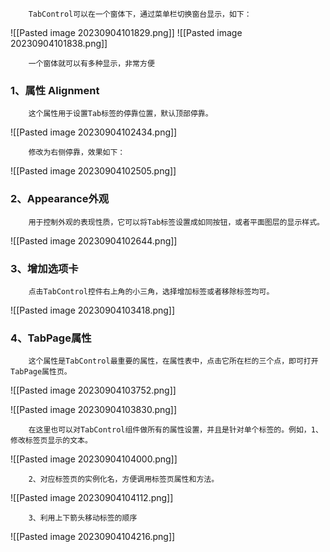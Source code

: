 		TabControl可以在一个窗体下，通过菜单栏切换窗台显示，如下：

![[Pasted image 20230904101829.png]]
![[Pasted image 20230904101838.png]]

		一个窗体就可以有多种显示，非常方便

### 1、属性 Alignment
		这个属性用于设置Tab标签的停靠位置，默认顶部停靠。


![[Pasted image 20230904102434.png]]

		修改为右侧停靠，效果如下：

![[Pasted image 20230904102505.png]]

### 2、Appearance外观

		用于控制外观的表现性质，它可以将Tab标签设置成如同按钮，或者平面图层的显示样式。

![[Pasted image 20230904102644.png]]

### 3、增加选项卡
		点击TabControl控件右上角的小三角，选择增加标签或者移除标签均可。

![[Pasted image 20230904103418.png]]


### 4、TabPage属性

		这个属性是TabControl最重要的属性，在属性表中，点击它所在栏的三个点，即可打开TabPage属性页。


![[Pasted image 20230904103752.png]]

![[Pasted image 20230904103830.png]]

		在这里也可以对TabControl组件做所有的属性设置，并且是针对单个标签的。例如，1、修改标签页显示的文本。

![[Pasted image 20230904104000.png]]

		2、对应标签页的实例化名，方便调用标签页属性和方法。

![[Pasted image 20230904104112.png]]

		3、利用上下箭头移动标签的顺序

![[Pasted image 20230904104216.png]]

